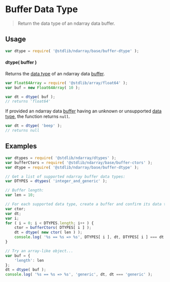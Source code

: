 <!--

@license Apache-2.0

Copyright (c) 2018 The Stdlib Authors.

Licensed under the Apache License, Version 2.0 (the "License");
you may not use this file except in compliance with the License.
You may obtain a copy of the License at

   http://www.apache.org/licenses/LICENSE-2.0

Unless required by applicable law or agreed to in writing, software
distributed under the License is distributed on an "AS IS" BASIS,
WITHOUT WARRANTIES OR CONDITIONS OF ANY KIND, either express or implied.
See the License for the specific language governing permissions and
limitations under the License.

-->

# Buffer Data Type

> Return the data type of an ndarray data buffer.

<!-- Section to include introductory text. Make sure to keep an empty line after the intro `section` element and another before the `/section` close. -->

<section class="intro">

</section>

<!-- /.intro -->

<!-- Package usage documentation. -->

<section class="usage">

## Usage

```javascript
var dtype = require( '@stdlib/ndarray/base/buffer-dtype' );
```

#### dtype( buffer )

Returns the [data type][@stdlib/ndarray/dtypes] of an ndarray data [buffer][@stdlib/ndarray/base/buffer-ctors].

```javascript
var Float64Array = require( '@stdlib/array/float64' );
var buf = new Float64Array( 10 );

var dt = dtype( buf );
// returns 'float64'
```

If provided an ndarray data [buffer][@stdlib/ndarray/base/buffer-ctors] having an unknown or unsupported [data type][@stdlib/ndarray/dtypes], the function returns `null`.

```javascript
var dt = dtype( 'beep' );
// returns null
```

</section>

<!-- /.usage -->

<!-- Package usage notes. Make sure to keep an empty line after the `section` element and another before the `/section` close. -->

<section class="notes">

</section>

<!-- /.notes -->

<!-- Package usage examples. -->

<section class="examples">

## Examples

<!-- eslint no-undef: "error" -->

```javascript
var dtypes = require( '@stdlib/ndarray/dtypes' );
var bufferCtors = require( '@stdlib/ndarray/base/buffer-ctors' );
var dtype = require( '@stdlib/ndarray/base/buffer-dtype' );

// Get a list of supported ndarray buffer data types:
var DTYPES = dtypes( 'integer_and_generic' );

// Buffer length:
var len = 10;

// For each supported data type, create a buffer and confirm its data type...
var ctor;
var dt;
var i;
for ( i = 0; i < DTYPES.length; i++ ) {
    ctor = bufferCtors( DTYPES[ i ] );
    dt = dtype( new ctor( len ) );
    console.log( '%s == %s => %s', DTYPES[ i ], dt, DTYPES[ i ] === dt );
}

// Try an array-like object...
var buf = {
    'length': len
};
dt = dtype( buf );
console.log( '%s == %s => %s', 'generic', dt, dt === 'generic' );
```

</section>

<!-- /.examples -->

<!-- Section to include cited references. If references are included, add a horizontal rule *before* the section. Make sure to keep an empty line after the `section` element and another before the `/section` close. -->

<section class="references">

</section>

<!-- /.references -->

<!-- Section for related `stdlib` packages. Do not manually edit this section, as it is automatically populated. -->

<section class="related">

</section>

<!-- /.related -->

<!-- Section for all links. Make sure to keep an empty line after the `section` element and another before the `/section` close. -->

<section class="links">

[@stdlib/ndarray/dtypes]: https://github.com/stdlib-js/ndarray/tree/main/dtypes

[@stdlib/ndarray/base/buffer-ctors]: https://github.com/stdlib-js/ndarray/tree/main/base/buffer-ctors

</section>

<!-- /.links -->
